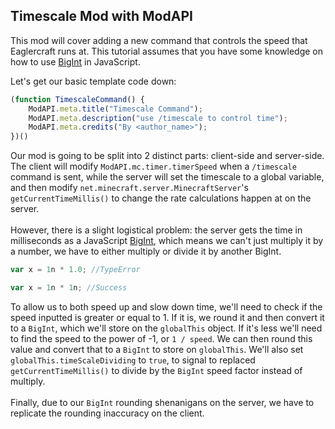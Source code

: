 ## Timescale Mod with ModAPI
This mod will cover adding a new command that controls the speed that Eaglercraft runs at. This tutorial assumes that you have some knowledge on how to use [BigInt](https://developer.mozilla.org/en-US/docs/Web/JavaScript/Reference/Global_Objects/BigInt) in JavaScript.

Let's get our basic template code down:

```javascript
(function TimescaleCommand() {
    ModAPI.meta.title("Timescale Command");
    ModAPI.meta.description("use /timescale to control time");
    ModAPI.meta.credits("By <author_name>");
})()
```

Our mod is going to be split into 2 distinct parts: client-side and server-side. The client will modify `ModAPI.mc.timer.timerSpeed` when a `/timescale` command is sent, while the server will set the timescale to a global variable, and then modify `net.minecraft.server.MinecraftServer`'s `getCurrentTimeMillis()` to change the rate calculations happen at on the server.\
\
However, there is a slight logistical problem: the server gets the time in milliseconds as a JavaScript [BigInt](https://developer.mozilla.org/en-US/docs/Web/JavaScript/Reference/Global_Objects/BigInt), which means we can't just multiply it by a number, we have to either multiply or divide it by another BigInt.
```javascript
var x = 1n * 1.0; //TypeError

var x = 1n * 1n; //Success
```
To allow us to both speed up and slow down time, we'll need to check if the speed inputted is greater or equal to 1. If it is, we round it and then convert it to a `BigInt`, which we'll store on the `globalThis` object. If it's less we'll need to find the speed to the power of -1, or `1 / speed`. We can then round this value and convert that to a `BigInt` to store on `globalThis`. We'll also set `globalThis.timeScaleDividing` to `true`, to signal to replaced `getCurrentTimeMillis()` to divide by the `BigInt` speed factor instead of multiply.\
\
Finally, due to our `BigInt` rounding shenanigans on the server, we have to replicate the rounding inaccuracy on the client.

